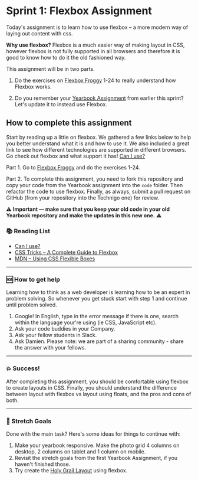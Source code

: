 # Sprint 1: Flexbox Assignment

Today's assignment is to learn how to use flexbox – a more modern way of laying out content with css.

**Why use flexbox?** Flexbox is a much easier way of making layout in CSS, however flexbox is not fully supported in all browsers and therefore it is good to know how to do it the old fashioned way.

This assignment will be in two parts.

1. Do the exercises on [Flexbox Froggy](http://flexboxfroggy.com) 1-24 to really understand how Flexbox works.

2. Do you remember your [Yearbook Assignment](https://github.com/Technigo/assignment-yearbook) from earlier this sprint? Let's update it to instead use Flexbox.


## How to complete this assignment

Start by reading up a little on flexbox. We gathered a few links below to help you better understand what it is and how to use it. We also included a great link to see how different technologies are supported in different browsers. Go check out flexbox and what support it has! [Can I use?](https://caniuse.com/)

Part 1. Go to [Flexbox Froggy](http://flexboxfroggy.com) and do the exercises 1-24.

Part 2. To complete this assignment, you need to fork this repository and copy your code from the Yearbook assignment into the `code` folder. Then refactor the code to use flexbox. Finally, as always, submit a pull request on GitHub (from your repository into the Technigo one) for review.

:warning: **Important — make sure that you keep your old code in your old Yearbook repository and make the updates in this new one.** :warning:

### :books: Reading List

* [Can I use?](https://caniuse.com/#search=flexbox)
* [CSS Tricks – A Complete Guide to Flexbox](https://css-tricks.com/snippets/css/a-guide-to-flexbox/)
* [MDN – Using CSS Flexible Boxes](https://developer.mozilla.org/en-US/docs/Web/CSS/CSS_Flexible_Box_Layout/Using_CSS_flexible_boxes)

---

### :sos: How to get help
Learning how to think as a web developer is learning how to be an expert in problem solving. So whenever you get stuck start with step 1 and continue until problem solved.

1. Google! In English, type in the error message if there is one, search within the language your're using (ie CSS, JavaScript etc).
2. Ask your code buddies in your Company.
3. Ask your fellow students in Slack.
4. Ask Damien. Please note: we are part of a sharing community - share the answer with your fellows.

---

### :boom: Success!

After completing this assignment, you should be comfortable using flexbox to create layouts in CSS. Finally, you should understand the difference between layout with flexbox vs layout using floats, and the pros and cons of both.

---

### :runner: Stretch Goals

Done with the main task? Here's some ideas for things to continue with:

1. Make your yearbook responsive. Make the photo grid 4 columns on desktop, 2 columns on tablet and 1 column on mobile.
2. Revisit the stretch goals from the first Yearbook Assignment, if you haven't finished those.
3. Try create the [Holy Grail Layout](https://en.wikipedia.org/wiki/Holy_grail_(web_design)) using flexbox.
